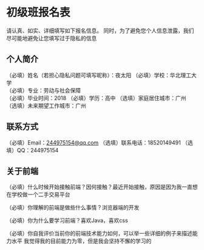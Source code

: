 # 初级班报名表

请认真、如实、详细填写如下报名信息。
同时，为了避免您个人信息泄露，我们尽可能地避免让您填写过于隐私的信息

## 个人简介

（必填）姓名（若担心隐私问题可填写昵称）：夜太阳
（必填）学校：华北理工大学  
（必填）专业：劳动与社会保障  
（必填）毕业时间：2018
（必填）学历：高中
（选填）家庭居住城市：广州
（选填）未来期望工作城市：广州

## 联系方式

（必填）Email：244975154@qq.com 
（选填）联系电话：18520149491
（选填）QQ：244975154

## 关于前端

（必填）什么时候开始接触前端？因何接触？最近开始接触，原因是因为我一直想在学校做一个二手交易平台

（必填）你理解的前端是做些什么事情？浏览器端的开发

（必填）你为什么要学习前端？喜欢Java，喜欢css

（必填）你自我评价当前你的前端技术能力如何，可以举一些详细的例子来描述能力水平 我觉得我的目前能力为零，但是我会坚持不懈的学习的

